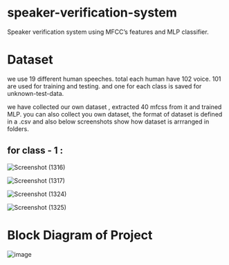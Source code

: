 # speaker-verification-system
 Speaker verification system using MFCC’s  features and MLP classifier.

# Dataset 
we use 19 different human speeches. total each human have 102 voice. 101 are used for training and testing.  and one for each class is saved for unknown-test-data.

we have collected our own dataset , extracted 40 mfcss from it and trained MLP. 
you can also collect you own dataset, the format of dataset is defined in a .csv and also below screenshots show how dataset is arrranged in folders.

## for class - 1 :
![Screenshot (1316)](https://user-images.githubusercontent.com/68731898/184070389-6c4d72b7-dd5d-402b-819b-0664e292d963.png)

![Screenshot (1317)](https://user-images.githubusercontent.com/68731898/184070398-a3f0700c-2b22-454a-860f-09eeb2cdbef4.png)


![Screenshot (1324)](https://user-images.githubusercontent.com/68731898/184070418-5072aa8a-2159-47e7-97ce-985436cf6b70.png)


![Screenshot (1325)](https://user-images.githubusercontent.com/68731898/184070427-3c01874a-98d3-4530-bf36-36cdb4252b8d.png)

# Block Diagram of Project

![image](https://user-images.githubusercontent.com/68731898/184070562-283e7afa-cc18-4b99-b070-de7ce6925981.png)


